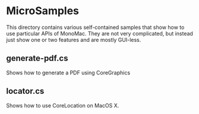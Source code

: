 MicroSamples
============

This directory contains various self-contained samples that
show how to use particular APIs of MonoMac. They are not
very complicated, but instead just show one or two features
and are mostly GUI-less.

generate-pdf.cs
---------------

Shows how to generate a PDF using CoreGraphics

locator.cs
----------

Shows how to use CoreLocation on MacOS X.

